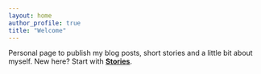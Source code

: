 ```yaml
---
layout: home
author_profile: true
title: "Welcome"
---
```


Personal page to publish my blog posts, short stories and a little bit about myself. New here? Start with **[Stories](/stories/)**.
